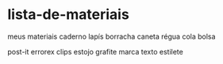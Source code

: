 # lista-de-materiais
meus materiais
caderno
lapís
borracha
caneta
régua
cola
bolsa

post-it
errorex
clips
estojo
grafite
marca texto
estilete
